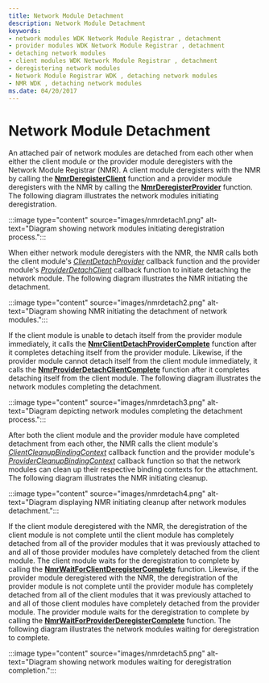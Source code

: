 ```yaml
---
title: Network Module Detachment
description: Network Module Detachment
keywords:
- network modules WDK Network Module Registrar , detachment
- provider modules WDK Network Module Registrar , detachment
- detaching network modules
- client modules WDK Network Module Registrar , detachment
- deregistering network modules
- Network Module Registrar WDK , detaching network modules
- NMR WDK , detaching network modules
ms.date: 04/20/2017
---
```


# Network Module Detachment


An attached pair of network modules are detached from each other when either the client module or the provider module deregisters with the Network Module Registrar (NMR). A client module deregisters with the NMR by calling the [**NmrDeregisterClient**](/windows-hardware/drivers/ddi/netioddk/nf-netioddk-nmrderegisterclient) function and a provider module deregisters with the NMR by calling the [**NmrDeregisterProvider**](/windows-hardware/drivers/ddi/netioddk/nf-netioddk-nmrderegisterprovider) function. The following diagram illustrates the network modules initiating deregistration.

:::image type="content" source="images/nmrdetach1.png" alt-text="Diagram showing network modules initiating deregistration process.":::

When either network module deregisters with the NMR, the NMR calls both the client module's [*ClientDetachProvider*](/windows-hardware/drivers/ddi/netioddk/nc-netioddk-npi_client_detach_provider_fn) callback function and the provider module's [*ProviderDetachClient*](/windows-hardware/drivers/ddi/netioddk/nc-netioddk-npi_provider_detach_client_fn) callback function to initiate detaching the network module. The following diagram illustrates the NMR initiating the detachment.

:::image type="content" source="images/nmrdetach2.png" alt-text="Diagram showing NMR initiating the detachment of network modules.":::

If the client module is unable to detach itself from the provider module immediately, it calls the [**NmrClientDetachProviderComplete**](/windows-hardware/drivers/ddi/netioddk/nf-netioddk-nmrclientdetachprovidercomplete) function after it completes detaching itself from the provider module. Likewise, if the provider module cannot detach itself from the client module immediately, it calls the [**NmrProviderDetachClientComplete**](/windows-hardware/drivers/ddi/netioddk/nf-netioddk-nmrproviderdetachclientcomplete) function after it completes detaching itself from the client module. The following diagram illustrates the network modules completing the detachment.

:::image type="content" source="images/nmrdetach3.png" alt-text="Diagram depicting network modules completing the detachment process.":::


After both the client module and the provider module have completed detachment from each other, the NMR calls the client module's [*ClientCleanupBindingContext*](/windows-hardware/drivers/ddi/netioddk/nc-netioddk-npi_client_cleanup_binding_context_fn) callback function and the provider module's [*ProviderCleanupBindingContext*](/windows-hardware/drivers/ddi/netioddk/nc-netioddk-npi_provider_cleanup_binding_context_fn) callback function so that the network modules can clean up their respective binding contexts for the attachment. The following diagram illustrates the NMR initiating cleanup.

:::image type="content" source="images/nmrdetach4.png" alt-text="Diagram displaying NMR initiating cleanup after network modules detachment.":::


If the client module deregistered with the NMR, the deregistration of the client module is not complete until the client module has completely detached from all of the provider modules that it was previously attached to and all of those provider modules have completely detached from the client module. The client module waits for the deregistration to complete by calling the [**NmrWaitForClientDeregisterComplete**](/windows-hardware/drivers/ddi/netioddk/nf-netioddk-nmrwaitforclientderegistercomplete) function. Likewise, if the provider module deregistered with the NMR, the deregistration of the provider module is not complete until the provider module has completely detached from all of the client modules that it was previously attached to and all of those client modules have completely detached from the provider module. The provider module waits for the deregistration to complete by calling the [**NmrWaitForProviderDeregisterComplete**](/windows-hardware/drivers/ddi/netioddk/nf-netioddk-nmrwaitforproviderderegistercomplete) function. The following diagram illustrates the network modules waiting for deregistration to complete.

:::image type="content" source="images/nmrdetach5.png" alt-text="Diagram showing network modules waiting for deregistration completion.":::
